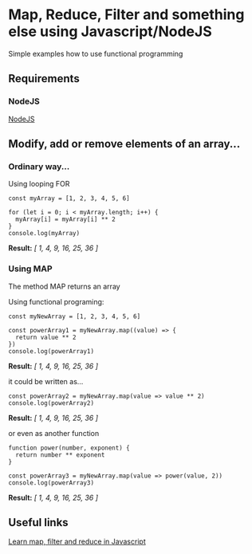 # Map, Reduce, Filter and something else using Javascript/NodeJS

Simple examples how to use functional programming

## Requirements

### NodeJS

[NodeJS](https://nodejs.org)

## Modify, add or remove elements of an array...

### Ordinary way...

Using looping FOR

```
const myArray = [1, 2, 3, 4, 5, 6]

for (let i = 0; i < myArray.length; i++) {
  myArray[i] = myArray[i] ** 2
}
console.log(myArray)
```
**Result:** *[ 1, 4, 9, 16, 25, 36 ]*

### Using MAP

The method MAP returns an array

Using functional programing:
```
const myNewArray = [1, 2, 3, 4, 5, 6]

const powerArray1 = myNewArray.map((value) => {
  return value ** 2
})
console.log(powerArray1)
```
**Result:** *[ 1, 4, 9, 16, 25, 36 ]*

it could be written as...
```
const powerArray2 = myNewArray.map(value => value ** 2)
console.log(powerArray2)
```
**Result:** *[ 1, 4, 9, 16, 25, 36 ]*

or even as another function
```
function power(number, exponent) {
  return number ** exponent
}

const powerArray3 = myNewArray.map(value => power(value, 2))
console.log(powerArray3)
```
**Result:** *[ 1, 4, 9, 16, 25, 36 ]*



## Useful links

[Learn map, filter and reduce in Javascript](https://medium.com/@joomiguelcunha/learn-map-filter-and-reduce-in-javascript-ea59009593c4)

